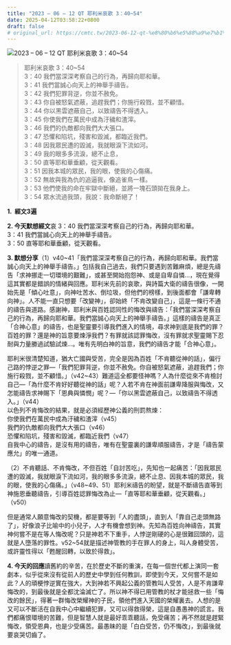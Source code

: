 ```yaml
---
title: "2023 – 06 – 12 QT 耶利米哀歌 3：40~54"
date: 2025-04-12T03:58:22+0800
draft: false
# original_url: https://cmtc.tw/2023-06-12-qt-%e8%80%b6%e5%88%a9%e7%b1%b3%e5%93%80%e6%ad%8c-3%ef%bc%9a4054
---
```


![2023 – 06 – 12 QT  耶利米哀歌 3：40~54](/images/qt.jpg  "2023 – 06 – 12 QT  耶利米哀歌 3：40~54")

> 耶利米哀歌 3：40~54  
> 3：40 我們當深深考察自己的行為，再歸向耶和華。  
> 3：41 我們當誠心向天上的神舉手禱告。  
> 3：42 我們犯罪背逆，你並不赦免。  
> 3：43 你自被怒氣遮蔽，追趕我們；你施行殺戮，並不顧惜。  
> 3：44 你以黑雲遮蔽自己，以致禱告不得透入。  
> 3：45 你使我們在萬民中成為汙穢和渣滓。  
> 3：46 我們的仇敵都向我們大大張口。  
> 3：47 恐懼和陷坑，殘害和毀滅，都臨近我們。  
> 3：48 因我眾民遭的毀滅，我就眼淚下流如河。  
> 3：49 我的眼多多流淚，總不止息，  
> 3：50 直等耶和華垂顧，從天觀看。  
> 3：51 因我本城的眾民，我的眼，使我的心傷痛。  
> 3：52 無故與我為仇的追逼我，像追雀鳥一樣。  
> 3：53 他們使我的命在牢獄中斷絕，並將一塊石頭拋在我身上。  
> 3：54 眾水流過我頭，我說：我命斷絕了！

**1.  經文3遍**

**2. 今天默想經文**哀 3：40 我們當深深考察自己的行為，再歸向耶和華。  
3：41 我們當誠心向天上的神舉手禱告。  
3：50 直等耶和華垂顧，從天觀看。

**3. 默想分享**（1）v40~41「我們當深深考察自己的行為，再歸向耶和華。我們當誠心向天上的神舉手禱告。」包括我自己過去，我們只要遇到苦難麻煩，總是先禱告「求神挪走一切環境的艱難」，或甚至開始抱怨神、或是自卑自憐…，現在覺得這其實都是錯誤的情緒與回應。耶利米先前的哀歌，與詩篇大衛的禱告很像，一開始先是「傾心吐意」，向神吐苦水、倒垃圾，但他們的榜樣，到後面都會「謙卑轉向神」。人不能一直只想要「改變神」，卻始終「不肯改變自己」，這是一條行不通的禱告與道路。感謝神，耶利米與百姓認同性的悔改與禱告：「我們當深深考察自己的行為，再歸向耶和華。我們當誠心向天上的神舉手禱告。」這樣的禱告是真正「合神心意」的禱告，也是聖靈要引導我們進入的情境，尋求神到底是我們的罪？百姓的罪？還是神的旨意要煉淨我們？有罪就該認罪悔改，沒有罪就求聖靈賜下忍耐與力量勝過試驗試煉…。唯有先明白神的旨意，我們的禱告才能「合神心意」。

耶利米很清楚知道，猶大亡國與受苦，完全是因為百姓「不肯聽從神的話」，偏行己路的悖逆之罪—「我們犯罪背逆，你並不赦免。你自被怒氣遮蔽，追趕我們；你施行殺戮，並不顧惜。」（v42~43）難道這全都要怪神嗎？人為什麼從來不肯檢討自己—「為什麼不肯好好聽從神的話」呢？人若不肯在神面前謙卑降服與悔改，又怎能禱告求神賜下「恩典與憐憫」呢？—「你以黑雲遮蔽自己，以致禱告不得透入。」（v44）  
以色列不肯悔改的結果，就是必須經歷神公義的刑罰熬煉：  
你使我們在萬民中成為汙穢和渣滓（v45）  
我們的仇敵都向我們大大張口（v46）  
恐懼和陷坑，殘害和毀滅，都臨近我們（v47）  
自我中心的禱告，是沒有用的禱告，唯有在聖靈裏的謙卑順服禱告，才是「禱告蒙應允」的唯一通道。

（2）不肯聽話、不肯悔改，不但百姓「自討苦吃」，先知也一起痛苦：「因我眾民遭的毀滅，我就眼淚下流如河，我的眼多多流淚，總不止息、因我本城的眾民，我的眼，使我的心傷痛。」（v48~49、51）耶利米禱告的盼望，就是不斷禱告直等到神施恩垂聽禱告，引導百姓認罪悔改為止—「直等耶和華垂顧，從天觀看。」（v50）

但是通常人願意悔改的契機，都是要等到「人的盡頭」，直到人「靠自己走頭無路了」，好像浪子比喻中的小兒子，人才有機會想到神。先知為百姓向神禱告，其實神何嘗不是在等人悔改呢？只是神若不下重手，人悖逆剛硬的心是很難回頭的，這就是人墮落的罪性。v52~54就是描述神管教的手在罪人的身上，叫人身體受苦，或許靈性得以「甦醒回轉，以致於得救」。

**4. 今天的回應**讀舊約的辛苦，在於歷史不斷的重演，在每一個世代都上演同一套劇本，似乎從來沒有從前人的歷史中學到任何教訓，即使到今天，又何嘗不是如此？人的頑梗悖逆實在強大，大到神若不興起公義的管教叫人受苦，人是不肯謙卑悔改的，到最後就是全都沈淪滅亡了。所以神不得已用管教的杖才能拯救一些「悔改的餘民」，得著一群悔改榮耀神的子民，領他們進入天國的榮耀裏去。人想的是又可以不斷活在自我中心中繼續犯罪，又可以得救得榮，這是自愚愚神的謊言。我們都痛恨環境的苦難，但是智慧人就是最好乖乖聽話，免受痛苦；再不然就是趕緊悔改，領受恩典，也是少受痛苦。最愚昧的是「白白受苦，仍不悔改」，到最後就要哀哭切齒了。